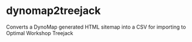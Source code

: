 # dynomap2treejack
Converts a DynoMap generated HTML sitemap into a CSV for importing to Optimal Workshop Treejack
